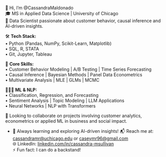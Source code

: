 👋 Hi, I’m @CassandraMaldonado  
🎓 MS in Applied Data Science | University of Chicago  
👀 Data Scientist passionate about customer behavior, causal inference and AI-driven insights.

🛠️ **Tech Stack:**  
• Python (Pandas, NumPy, Scikit-Learn, Matplotlib)  
• SQL, R, STATA  
• Git, Jupyter, Tableau  

🔢 **Core Skills:**  
• Customer Behavior Modeling | A/B Testing | Time Series Forecasting  
• Causal Inference | Bayesian Methods | Panel Data Econometrics  
• Multivariate Analysis | MLE | GLMs | MCMC  

👩🏻‍💻 **ML & NLP:**  
• Classification, Regression, and Forecasting  
• Sentiment Analysis | Topic Modeling | LLM Applications  
• Neural Networks | NLP with Transformers  

🤝 Looking to collaborate on projects involving customer analytics, econometrics or applied ML in business and social impact.  
- 🚀 Always learning and exploring AI-driven insights!
📬 Reach me at: cassandramr@uchicago.edu or caseymr96@gmail.com  
🌐 LinkedIn: [linkedin.com/in/cassandra-msullivan](https://www.linkedin.com/in/cassandra-msullivan)  
⚡ Fun fact: I can do a backstand!
